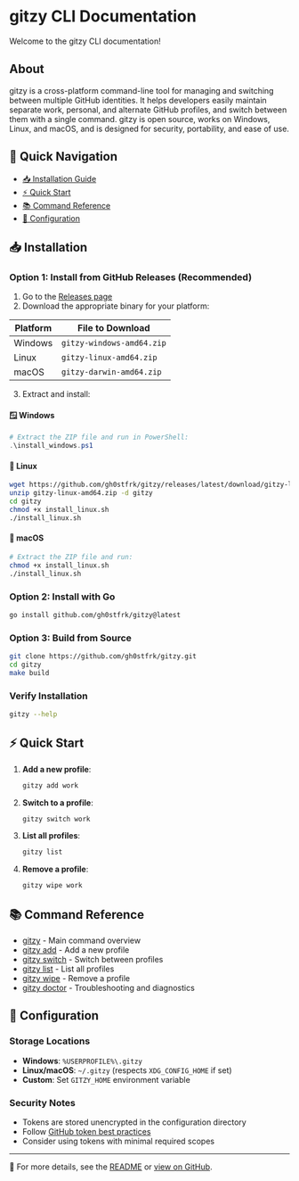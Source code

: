 # gitzy CLI Documentation

Welcome to the gitzy CLI documentation!

## About

gitzy is a cross-platform command-line tool for managing and switching between multiple GitHub identities. It helps developers easily maintain separate work, personal, and alternate GitHub profiles, and switch between them with a single command. gitzy is open source, works on Windows, Linux, and macOS, and is designed for security, portability, and ease of use.

## 🚀 Quick Navigation

- [📥 Installation Guide](#installation)
- [⚡ Quick Start](#quick-start)
- [📚 Command Reference](#command-reference)
- [🔧 Configuration](#configuration)

## 📥 Installation

### Option 1: Install from GitHub Releases (Recommended)

1. Go to the [Releases page](https://github.com/gh0stfrk/gitzy/releases)
2. Download the appropriate binary for your platform:

| Platform | File to Download |
|----------|------------------|
| Windows  | `gitzy-windows-amd64.zip` |
| Linux    | `gitzy-linux-amd64.zip` |
| macOS    | `gitzy-darwin-amd64.zip` |

3. Extract and install:

#### 🪟 Windows
```powershell
# Extract the ZIP file and run in PowerShell:
.\install_windows.ps1
```

#### 🐧 Linux
```bash
wget https://github.com/gh0stfrk/gitzy/releases/latest/download/gitzy-linux-amd64.zip
unzip gitzy-linux-amd64.zip -d gitzy
cd gitzy
chmod +x install_linux.sh
./install_linux.sh
```

#### 🍎 macOS
```bash
# Extract the ZIP file and run:
chmod +x install_linux.sh
./install_linux.sh
```

### Option 2: Install with Go

```bash
go install github.com/gh0stfrk/gitzy@latest
```

### Option 3: Build from Source

```bash
git clone https://github.com/gh0stfrk/gitzy.git
cd gitzy
make build
```

### Verify Installation

```bash
gitzy --help
```

## ⚡ Quick Start

1. **Add a new profile**:
   ```bash
   gitzy add work
   ```

2. **Switch to a profile**:
   ```bash
   gitzy switch work
   ```

3. **List all profiles**:
   ```bash
   gitzy list
   ```

4. **Remove a profile**:
   ```bash
   gitzy wipe work
   ```

## 📚 Command Reference

- [gitzy](cli/gitzy.md) - Main command overview
- [gitzy add](cli/gitzy_add.md) - Add a new profile
- [gitzy switch](cli/gitzy_switch.md) - Switch between profiles
- [gitzy list](cli/gitzy_list.md) - List all profiles
- [gitzy wipe](cli/gitzy_wipe.md) - Remove a profile
- [gitzy doctor](cli/gitzy_doctor.md) - Troubleshooting and diagnostics

## 🔧 Configuration

### Storage Locations

- **Windows**: `%USERPROFILE%\.gitzy`
- **Linux/macOS**: `~/.gitzy` (respects `XDG_CONFIG_HOME` if set)
- **Custom**: Set `GITZY_HOME` environment variable

### Security Notes

- Tokens are stored unencrypted in the configuration directory
- Follow [GitHub token best practices](https://docs.github.com/en/authentication/keeping-your-account-and-data-secure/creating-a-personal-access-token)
- Consider using tokens with minimal required scopes

---

📖 For more details, see the [README](../README.md) or [view on GitHub](https://github.com/gh0stfrk/gitzy#readme).
